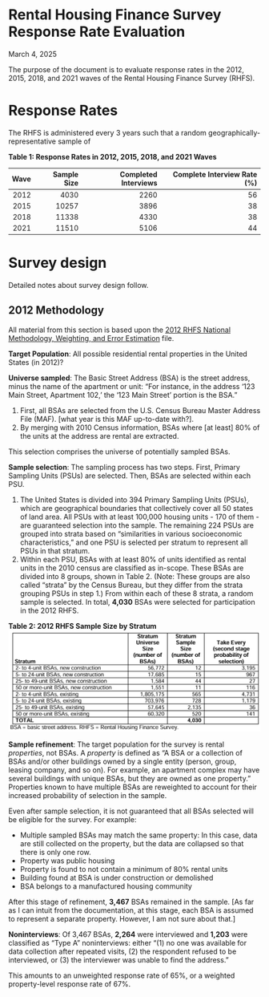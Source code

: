 Rental Housing Finance Survey Response Rate Evaluation
================
March 4, 2025

The purpose of the document is to evaluate response rates in the 2012,
2015, 2018, and 2021 waves of the Rental Housing Finance Survey (RHFS).

# Response Rates

The RHFS is administered every 3 years such that a random
geographically-representative sample of

**Table 1: Response Rates in 2012, 2015, 2018, and 2021 Waves**

| Wave | Sample Size | Completed Interviews | Complete Interview Rate (%) |
|-----:|------------:|---------------------:|----------------------------:|
| 2012 |        4030 |                 2260 |                          56 |
| 2015 |       10257 |                 3896 |                          38 |
| 2018 |       11338 |                 4330 |                          38 |
| 2021 |       11510 |                 5106 |                          44 |

# Survey design

Detailed notes about survey design follow.

## 2012 Methodology

All material from this section is based upon the [2012 RHFS National
Methodology, Weighting, and Error
Estimation](https://www.census.gov/programs-surveys/rhfs/technical-documentation/methodology.2012.html#list-tab-2013961092)
file.

**Target Population**: All possible residential rental properties in the
United States (in 2012)?

**Universe sampled**: The Basic Street Address (BSA) is the street
address, minus the name of the apartment or unit: “For instance, in the
address ‘123 Main Street, Apartment 102,’ the ‘123 Main Street’ portion
is the BSA.”

1.  First, all BSAs are selected from the U.S. Census Bureau Master
    Address File (MAF). \[what year is this MAF up-to-date with?\].
2.  By merging with 2010 Census information, BSAs where \[at least\] 80%
    of the units at the address are rental are extracted.

This selection comprises the universe of potentially sampled BSAs.

**Sample selection**: The sampling process has two steps. First, Primary
Sampling Units (PSUs) are selected. Then, BSAs are selected within each
PSU.

1.  The United States is divided into 394 Primary Sampling Units (PSUs),
    which are geographical boundaries that collectively cover all 50
    states of land area. All PSUs with at least 100,000 housing units -
    170 of them - are guaranteed selection into the sample. The
    remaining 224 PSUs are grouped into strata based on “similarities in
    various socioeconomic characteristics,” and one PSU is selected per
    stratum to represent all PSUs in that stratum.
2.  Within each PSU, BSAs with at least 80% of units identified as
    rental units in the 2010 census are classified as in-scope. These
    BSAs are divided into 8 groups, shown in Table 2. (Note: These
    groups are also called “strata” by the Census Bureau, but they
    differ from the strata grouping PSUs in step 1.) From within each of
    these 8 strata, a random sample is selected. In total, **4,030**
    BSAs were selected for participation in the 2012 RHFS.

**Table 2: 2012 RHFS Sample Size by Stratum**
![table02](docs/table02.png)

**Sample refinement**: The target population for the survey is rental
*properties*, not BSAs. A *property* is defined as “A BSA or a
collection of BSAs and/or other buildings owned by a single entity
(person, group, leasing company, and so on). For example, an apartment
complex may have several buildings with unique BSAs, but they are owned
as one property.” Properties known to have multiple BSAs are reweighted
to account for their increased probability of selection in the sample.

Even after sample selection, it is not guaranteed that all BSAs selected
will be eligible for the survey. For example:

- Multiple sampled BSAs may match the same property: In this case, data
  are still collected on the property, but the data are collapsed so
  that there is only one row.
- Property was public housing
- Property is found to not contain a minimum of 80% rental units
- Building found at BSA is under construction or demolished
- BSA belongs to a manufactured housing community

After this stage of refinement, **3,467** BSAs remained in the sample.
\[As far as I can intuit from the documentation, at this stage, each BSA
is assumed to represent a separate property. However, I am not sure
about that.\]

**Noninterviews**: Of 3,467 BSAs, **2,264** were interviewed and
**1,203** were classified as “Type A” noninterviews: either “(1) no one
was available for data collection after repeated visits, (2) the
respondent refused to be interviewed, or (3) the interviewer was unable
to find the address.”

This amounts to an unweighted response rate of 65%, or a weighted
property-level response rate of 67%.
